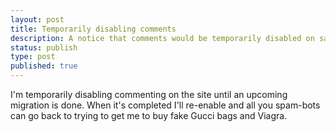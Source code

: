 ```yaml
---
layout: post
title: Temporarily disabling comments
description: A notice that comments would be temporarily disabled on samchaffee.com.
status: publish
type: post
published: true
---
```

I\'m temporarily disabling commenting on the site until an upcoming migration is done. When it\'s completed I\'ll re\-enable and all you spam\-bots can go back to trying to get me to buy fake Gucci bags and Viagra.